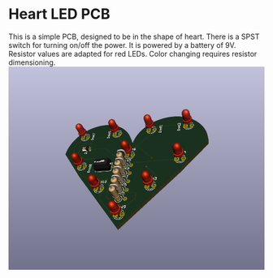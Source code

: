 # Heart LED PCB
This is a simple PCB, designed to be in the shape of heart. There is a SPST switch for turning on/off the power. It is powered by a battery of 9V. Resistor values are adapted for red LEDs. Color changing requires resistor dimensioning.
<img src="heart-led-pic.png"/>